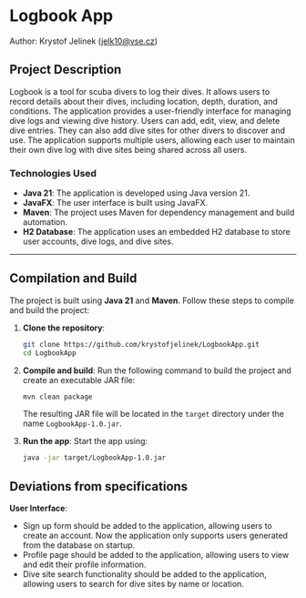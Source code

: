 # Logbook App

Author: Krystof Jelínek (jelk10@vse.cz)


## Project Description
Logbook is a tool for scuba divers to log their dives. It allows users to record details about their dives, including location, depth, duration, and conditions. The application provides a user-friendly interface for managing dive logs and viewing dive history.
Users can add, edit, view, and delete dive entries. They can also add dive sites for other divers to discover and use. The application supports multiple users, allowing each user to maintain their own dive log with dive sites being shared across all users.

### Technologies Used
- **Java 21**: The application is developed using Java version 21.
- **JavaFX**: The user interface is built using JavaFX.
- **Maven**: The project uses Maven for dependency management and build automation.
- **H2 Database**: The application uses an embedded H2 database to store user accounts, dive logs, and dive sites.
---

## Compilation and Build
The project is built using **Java 21** and **Maven**. Follow these steps to compile and build the project:

1. **Clone the repository**:
   ```bash
   git clone https://github.com/krystofjelinek/LogbookApp.git
   cd LogbookApp
   ```

2. **Compile and build**:
   Run the following command to build the project and create an executable JAR file:
   ```bash
   mvn clean package
   ```

   The resulting JAR file will be located in the `target` directory under the name `LogbookApp-1.0.jar`.

3. **Run the app**:
   Start the app using:
   ```bash
   java -jar target/LogbookApp-1.0.jar
   ```

## Deviations from specifications
**User Interface**:
   - Sign up form should be added to the application, allowing users to create an account. Now the application only supports users generated from the database on startup.
   - Profile page should be added to the application, allowing users to view and edit their profile information.
   - Dive site search functionality should be added to the application, allowing users to search for dive sites by name or location.
